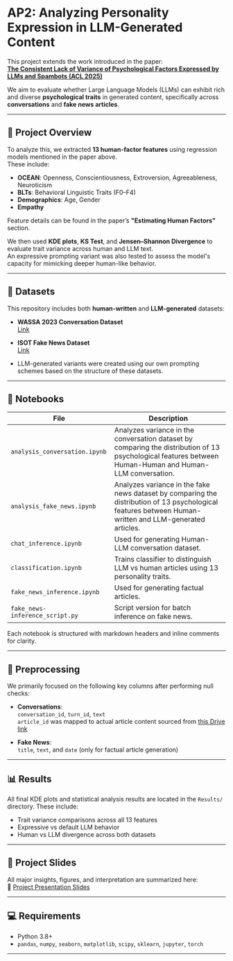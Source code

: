 # AP2: Analyzing Personality Expression in LLM-Generated Content

This project extends the work introduced in the paper:  
**[The Consistent Lack of Variance of Psychological Factors Expressed by LLMs and Spambots (ACL 2025)](https://aclanthology.org/2025.genaidetect-1.8.pdf)**

We aim to evaluate whether Large Language Models (LLMs) can exhibit rich and diverse **psychological traits** in generated content, specifically across **conversations** and **fake news articles**.

---

## 🧠 Project Overview

To analyze this, we extracted **13 human-factor features** using regression models mentioned in the paper above.  
These include:

- **OCEAN**: Openness, Conscientiousness, Extroversion, Agreeableness, Neuroticism  
- **BLTs**: Behavioral Linguistic Traits (F0–F4)  
- **Demographics**: Age, Gender  
- **Empathy**

Feature details can be found in the paper’s **"Estimating Human Factors"** section.

We then used **KDE plots**, **KS Test**, and **Jensen–Shannon Divergence** to evaluate trait variance across human and LLM text.  
An expressive prompting variant was also tested to assess the model's capacity for mimicking deeper human-like behavior.

---

## 📁 Datasets

This repository includes both **human-written** and **LLM-generated** datasets:

- **WASSA 2023 Conversation Dataset**  
  [Link](https://codalab.lisn.upsaclay.fr/competitions/11167#learn_the_details-datasets)

- **ISOT Fake News Dataset**  
  [Link](https://www.kaggle.com/datasets/csmalarkodi/isot-fake-news-dataset)

- LLM-generated variants were created using our own prompting schemes based on the structure of these datasets.

---

## 📓 Notebooks

| File                          | Description |
|-------------------------------|-------------|
| `analysis_conversation.ipynb` | Analyzes variance in the conversation dataset by comparing the distribution of 13 psychological features between Human-Human and Human-LLM conversation. |
| `analysis_fake_news.ipynb`    | Analyzes variance in the fake news dataset by comparing the distribution of 13 psychological features between Human-written and LLM-generated articles. |
| `chat_inference.ipynb`        | Used for generating Human-LLM conversation dataset. |
| `classification.ipynb`        | Trains classifier to distinguish LLM vs human articles using 13 personality traits. |
| `fake_news_inference.ipynb`   | Used for generating factual articles.|
| `fake_news-inference_script.py` | Script version for batch inference on fake news. |

Each notebook is structured with markdown headers and inline comments for clarity.

---

## 🔧 Preprocessing

We primarily focused on the following key columns after performing null checks:

- **Conversations**:  
  `conversation_id`, `turn_id`, `text`  
  `article_id` was mapped to actual article content sourced from [this Drive link](https://drive.google.com/file/d/1A-7XiLxqOiibZtyDzTkHejsCtnt55atZ/view)

- **Fake News**:  
  `title`, `text`, and `date` (only for factual article generation)

---

## 📊 Results

All final KDE plots and statistical analysis results are located in the `Results/` directory. These include:

- Trait variance comparisons across all 13 features
- Expressive vs default LLM behavior
- Human vs LLM divergence across both datasets

---

## 🎥 Project Slides

All major insights, figures, and interpretation are summarized here:  
📎 [Project Presentation Slides](https://docs.google.com/presentation/d/1gRuyEKDeNmhzdU1dGT7hweVNoFz0X_hwLcV6Xc1vXO8/edit?usp=sharing)

---

## 💻 Requirements

- Python 3.8+
- `pandas`, `numpy`, `seaborn`, `matplotlib`, `scipy`, `sklearn`, `jupyter`, `torch`

---


